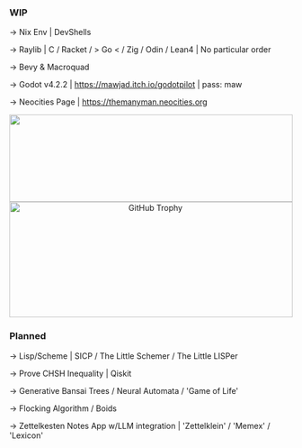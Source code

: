 ### WIP ###
-> Nix Env | DevShells

-> Raylib | C / Racket / > Go < / Zig / Odin / Lean4 | No particular order

-> Bevy & Macroquad

-> Godot v4.2.2 | https://mawjad.itch.io/godotpilot | pass: maw

-> Neocities Page | https://themanyman.neocities.org

<div align="center">  
  <img width="100%" height="155px" src="https://github-readme-stats.vercel.app/api/top-langs/?username=Mawjad&layout=compact&hide_border=true&title_color=00bfbf&text_color=00bfbf&bg_color=0d1117" />
</div>

<div align="center">
  <img width="100%" height="205px" src="https://github-profile-trophy.vercel.app/?username=Mawjad&layout=compact&hide_border=false&title_color=00bfbf&text_color=00bfbf&bg_color=0d1117" alt="GitHub Trophy" />
</div>

### Planned ###
-> Lisp/Scheme | SICP / The Little Schemer / The Little LISPer

-> Prove CHSH Inequality | Qiskit

-> Generative Bansai Trees / Neural Automata / 'Game of Life'

-> Flocking Algorithm / Boids

-> Zettelkesten Notes App w/LLM integration | 'Zettelklein' / 'Memex' / 'Lexicon'
